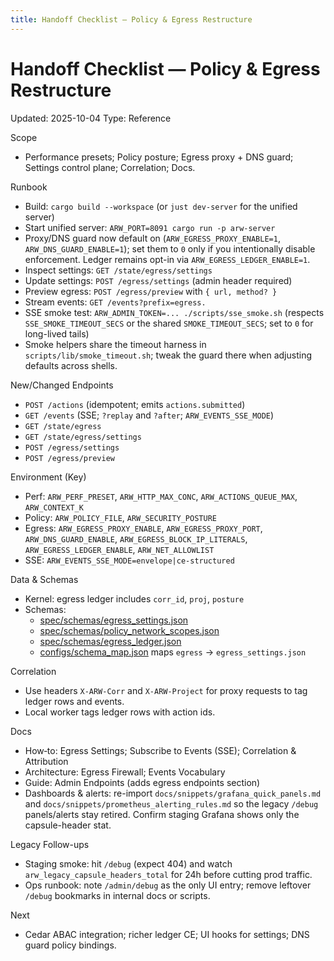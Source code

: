 ```yaml
---
title: Handoff Checklist — Policy & Egress Restructure
---
```


# Handoff Checklist — Policy & Egress Restructure

Updated: 2025-10-04
Type: Reference

Scope
- Performance presets; Policy posture; Egress proxy + DNS guard; Settings control plane; Correlation; Docs.

Runbook
- Build: `cargo build --workspace` (or `just dev-server` for the unified server)
- Start unified server: `ARW_PORT=8091 cargo run -p arw-server`
- Proxy/DNS guard now default on (`ARW_EGRESS_PROXY_ENABLE=1`, `ARW_DNS_GUARD_ENABLE=1`); set them to `0` only if you intentionally disable enforcement. Ledger remains opt-in via `ARW_EGRESS_LEDGER_ENABLE=1`.
- Inspect settings: `GET /state/egress/settings`
- Update settings: `POST /egress/settings` (admin header required)
- Preview egress: `POST /egress/preview` with `{ url, method? }`
- Stream events: `GET /events?prefix=egress.`
- SSE smoke test: `ARW_ADMIN_TOKEN=... ./scripts/sse_smoke.sh` (respects `SSE_SMOKE_TIMEOUT_SECS` or the shared `SMOKE_TIMEOUT_SECS`; set to `0` for long-lived tails)
- Smoke helpers share the timeout harness in `scripts/lib/smoke_timeout.sh`; tweak the guard there when adjusting defaults across shells.

New/Changed Endpoints
- `POST /actions` (idempotent; emits `actions.submitted`)
- `GET /events` (SSE; `?replay` and `?after`; `ARW_EVENTS_SSE_MODE`) 
- `GET /state/egress`
- `GET /state/egress/settings`
- `POST /egress/settings`
- `POST /egress/preview`

Environment (Key)
- Perf: `ARW_PERF_PRESET`, `ARW_HTTP_MAX_CONC`, `ARW_ACTIONS_QUEUE_MAX`, `ARW_CONTEXT_K`
- Policy: `ARW_POLICY_FILE`, `ARW_SECURITY_POSTURE`
- Egress: `ARW_EGRESS_PROXY_ENABLE`, `ARW_EGRESS_PROXY_PORT`, `ARW_DNS_GUARD_ENABLE`, `ARW_EGRESS_BLOCK_IP_LITERALS`, `ARW_EGRESS_LEDGER_ENABLE`, `ARW_NET_ALLOWLIST`
- SSE: `ARW_EVENTS_SSE_MODE=envelope|ce-structured`

Data & Schemas
- Kernel: egress ledger includes `corr_id`, `proj`, `posture`
- Schemas:
  - [spec/schemas/egress_settings.json](https://github.com/t3hw00t/ARW/blob/main/spec/schemas/egress_settings.json)
  - [spec/schemas/policy_network_scopes.json](https://github.com/t3hw00t/ARW/blob/main/spec/schemas/policy_network_scopes.json)
  - [spec/schemas/egress_ledger.json](https://github.com/t3hw00t/ARW/blob/main/spec/schemas/egress_ledger.json)
  - [configs/schema_map.json](https://github.com/t3hw00t/ARW/blob/main/configs/schema_map.json) maps `egress` → `egress_settings.json`

Correlation
- Use headers `X-ARW-Corr` and `X-ARW-Project` for proxy requests to tag ledger rows and events.
- Local worker tags ledger rows with action ids.

Docs
- How‑to: Egress Settings; Subscribe to Events (SSE); Correlation & Attribution
- Architecture: Egress Firewall; Events Vocabulary
- Guide: Admin Endpoints (adds egress endpoints section)
- Dashboards & alerts: re-import `docs/snippets/grafana_quick_panels.md` and `docs/snippets/prometheus_alerting_rules.md` so the legacy `/debug` panels/alerts stay retired. Confirm staging Grafana shows only the capsule-header stat.

Legacy Follow-ups
- Staging smoke: hit `/debug` (expect 404) and watch `arw_legacy_capsule_headers_total` for 24h before cutting prod traffic.
- Ops runbook: note `/admin/debug` as the only UI entry; remove leftover `/debug` bookmarks in internal docs or scripts.

Next
- Cedar ABAC integration; richer ledger CE; UI hooks for settings; DNS guard policy bindings.
